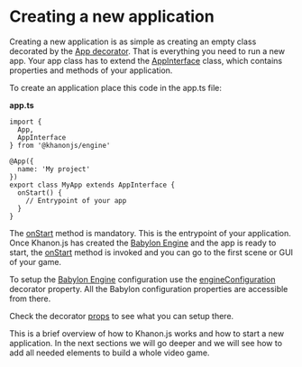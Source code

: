 # Creating a new application

Creating a new application is as simple as creating an empty class decorated by the [App decorator](https://khanonjs.com/api-docs/functions/decorators_app.App.html). That is everything you need to run a new app. Your app class has to extend the [AppInterface](https://khanonjs.com/api-docs/classes/decorators_app.AppInterface.html) class, which contains properties and methods of your application.

To create an application place this code in the app.ts file:

**app.ts**
```
import {
  App,
  AppInterface
} from '@khanonjs/engine'

@App({
  name: 'My project'
})
export class MyApp extends AppInterface {
  onStart() {
    // Entrypoint of your app
  }
}
```

The [onStart](https://khanonjs.com/api-docs/classes/decorators_app.AppInterface.html#onStart) method is mandatory. This is the entrypoint of your application. Once Khanon.js has created the [Babylon Engine](https://doc.babylonjs.com/typedoc/classes/BABYLON.Engine) and the app is ready to start, the [onStart](https://khanonjs.com/api-docs/classes/decorators_app.AppInterface.html#onStart) method is invoked and you can go to the first scene or GUI of your game.

To setup the [Babylon Engine](https://doc.babylonjs.com/typedoc/classes/BABYLON.Engine) configuration use the [engineConfiguration](https://khanonjs.com/api-docs/interfaces/decorators_app.AppProps.html#engineConfiguration) decorator property. All the Babylon configuration properties are accessible from there.

Check the decorator [props](https://khanonjs.com/api-docs/interfaces/decorators_app.AppProps.html) to see what you can setup there.

This is a brief overview of how to Khanon.js works and how to start a new application. In the next sections we will go deeper and we will see how to add all needed elements to build a whole video game.